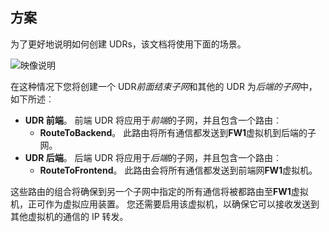 ## <a name="scenario"></a>方案

为了更好地说明如何创建 UDRs，该文档将使用下面的场景。

![映像说明](./media/virtual-network-create-udr-scenario-include/figure1.png)

在这种情况下您将创建一个 UDR*前面结束子网*和其他的 UDR 为*后端的子网*中，如下所述︰ 

- **UDR 前端**。 前端 UDR 将应用于*前端*的子网，并且包含一个路由︰  
    - **RouteToBackend**。 此路由将所有通信都发送到**FW1**虚拟机到后端的子网。
- **UDR 后端**。 后端 UDR 将应用于*后端*的子网，并且包含一个路由︰ 
    - **RouteToFrontend**。 此路由会将所有通信都发送到前端网**FW1**虚拟机。

这些路由的组合将确保到另一个子网中指定的所有通信将被都路由至**FW1**虚拟机，正可作为虚拟应用装置。 您还需要启用该虚拟机，以确保它可以接收发送到其他虚拟机的通信的 IP 转发。
